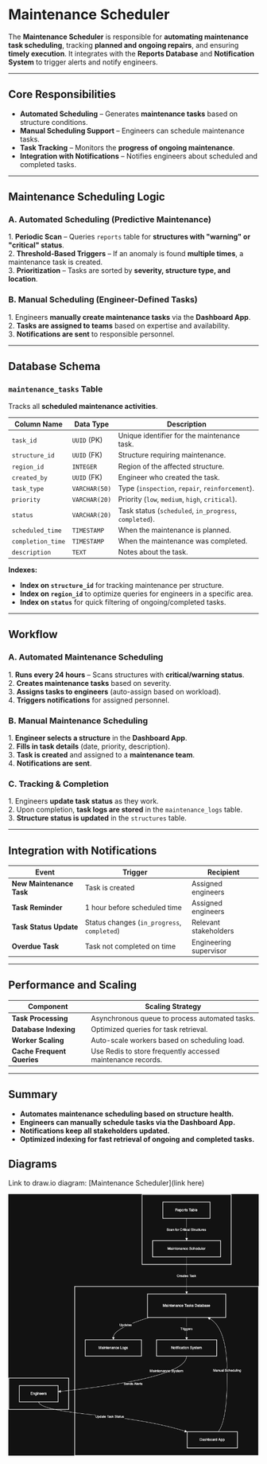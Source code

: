 # **Maintenance Scheduler**

The **Maintenance Scheduler** is responsible for **automating maintenance task scheduling**, tracking **planned and ongoing repairs**, and ensuring **timely execution**. It integrates with the **Reports Database** and **Notification System** to trigger alerts and notify engineers.

---

## **Core Responsibilities**

-   **Automated Scheduling** – Generates **maintenance tasks** based on structure conditions.
-   **Manual Scheduling Support** – Engineers can schedule maintenance tasks.
-   **Task Tracking** – Monitors the **progress of ongoing maintenance**.
-   **Integration with Notifications** – Notifies engineers about scheduled and completed tasks.

---

## **Maintenance Scheduling Logic**

### **A. Automated Scheduling (Predictive Maintenance)**

1️. **Periodic Scan** – Queries `reports` table for **structures with "warning" or "critical" status**.  
2️. **Threshold-Based Triggers** – If an anomaly is found **multiple times**, a maintenance task is created.  
3️. **Prioritization** – Tasks are sorted by **severity, structure type, and location**.

### **B. Manual Scheduling (Engineer-Defined Tasks)**

1️. Engineers **manually create maintenance tasks** via the **Dashboard App**.  
2️. **Tasks are assigned to teams** based on expertise and availability.  
3️. **Notifications are sent** to responsible personnel.

---

## **Database Schema**

### **`maintenance_tasks` Table**

Tracks all **scheduled maintenance activities**.

| Column Name       | Data Type     | Description                                            |
| ----------------- | ------------- | ------------------------------------------------------ |
| `task_id`         | `UUID` (PK)   | Unique identifier for the maintenance task.            |
| `structure_id`    | `UUID` (FK)   | Structure requiring maintenance.                       |
| `region_id`       | `INTEGER`     | Region of the affected structure.                      |
| `created_by`      | `UUID` (FK)   | Engineer who created the task.                         |
| `task_type`       | `VARCHAR(50)` | Type (`inspection`, `repair`, `reinforcement`).        |
| `priority`        | `VARCHAR(20)` | Priority (`low`, `medium`, `high`, `critical`).        |
| `status`          | `VARCHAR(20)` | Task status (`scheduled`, `in_progress`, `completed`). |
| `scheduled_time`  | `TIMESTAMP`   | When the maintenance is planned.                       |
| `completion_time` | `TIMESTAMP`   | When the maintenance was completed.                    |
| `description`     | `TEXT`        | Notes about the task.                                  |

**Indexes:**

-   **Index on `structure_id`** for tracking maintenance per structure.
-   **Index on `region_id`** to optimize queries for engineers in a specific area.
-   **Index on `status`** for quick filtering of ongoing/completed tasks.

---

## **Workflow**

### **A. Automated Maintenance Scheduling**

1️. **Runs every 24 hours** – Scans structures with **critical/warning status**.  
2️. **Creates maintenance tasks** based on severity.  
3️. **Assigns tasks to engineers** (auto-assign based on workload).  
4️. **Triggers notifications** for assigned personnel.

### **B. Manual Maintenance Scheduling**

1️. **Engineer selects a structure** in the **Dashboard App**.  
2️. **Fills in task details** (date, priority, description).  
3️. **Task is created** and assigned to a **maintenance team**.  
4️. **Notifications are sent**.

### **C. Tracking & Completion**

1️. Engineers **update task status** as they work.  
2️. Upon completion, **task logs are stored** in the `maintenance_logs` table.  
3️. **Structure status is updated** in the `structures` table.

---

## **Integration with Notifications**

| **Event**                | **Trigger**                                 | **Recipient**          |
| ------------------------ | ------------------------------------------- | ---------------------- |
| **New Maintenance Task** | Task is created                             | Assigned engineers     |
| **Task Reminder**        | 1 hour before scheduled time                | Assigned engineers     |
| **Task Status Update**   | Status changes (`in_progress`, `completed`) | Relevant stakeholders  |
| **Overdue Task**         | Task not completed on time                  | Engineering supervisor |

---

## **Performance and Scaling**

| **Component**              | **Scaling Strategy**                                        |
| -------------------------- | ----------------------------------------------------------- |
| **Task Processing**        | Asynchronous queue to process automated tasks.              |
| **Database Indexing**      | Optimized queries for task retrieval.                       |
| **Worker Scaling**         | Auto-scale workers based on scheduling load.                |
| **Cache Frequent Queries** | Use Redis to store frequently accessed maintenance records. |

---

## **Summary**

-   **Automates maintenance scheduling based on structure health.**
-   **Engineers can manually schedule tasks via the Dashboard App.**
-   **Notifications keep all stakeholders updated.**
-   **Optimized indexing for fast retrieval of ongoing and completed tasks.**

## **Diagrams**

Link to draw.io diagram: [Maintenance Scheduler](link here)

![Maintenance Scheduler](maintenance_scheduler.png)
